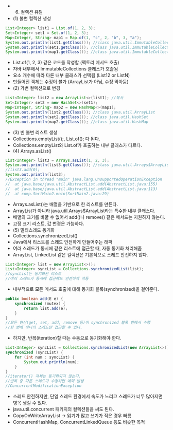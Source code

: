 - 6. 컬렉션 유틸
- (1) 불변 컬렉션 생성
```java
List<Integer> list1 = List.of(1, 2, 3);
Set<Integer> set1 = Set.of(1, 2, 3);
Map<Integer, String> map1 = Map.of(1, "c", 2, "b", 3, "a");
System.out.println(list1.getClass()); //class java.util.ImmutableCollections$ListN
System.out.println(set1.getClass()); //class java.util.ImmutableCollections$SetN
System.out.println(map1.getClass()); //class java.util.ImmutableCollections$MapN
```
- List.of(1, 2, 3) 같은 코드를 작성함 (팩토리 메서드 호출)
- 자바 내부에서 ImmutableCollections 클래스가 호출됨
- 요소 개수에 따라 다른 내부 클래스가 선택됨 (List12 or ListN)
- 만들어진 객체는 수정이 불가 (ArrayList가 아님, 수정 막아둠)
- (2) 가변 컬렉션으로 변경
```java
List<Integer> list2 = new ArrayList<>(list1); //복사
Set<Integer> set2 = new HashSet<>(set1);
Map<Integer, String> map2 = new HashMap<>(map1);
System.out.println(list2.getClass()); //class java.util.ArrayList
System.out.println(set2.getClass()); //class java.util.HashSet
System.out.println(map2.getClass()); //class java.util.HashMap
```
- (3) 빈 불변 리스트 생성
- Collections.emptyList();, List.of(); 다 된다.
- Collections.emptyList와 List.of가 호출하는 내부 클래스가 다르다.
- (4) Arrays.asList()
```java
List<Integer> list3 = Arrays.asList(1, 2, 3);
System.out.println(list3.getClass()); //class java.util.Arrays$ArrayList
//list3.add(0);
System.out.println(list3);
//Exception in thread "main" java.lang.UnsupportedOperationException
//	at java.base/java.util.AbstractList.add(AbstractList.java:155)
//	at java.base/java.util.AbstractList.add(AbstractList.java:113)
//	at comp.SortMain2.main(SortMain2.java:29)
```
- Arrays.asList()는 배열을 기반으로 한 리스트를 만든다.
- ArrayList가 아니라 java.util.Arrays$ArrayList라는 특수한 내부 클래스다.
- 배열의 크기를 바꿀 수 없어서 add()나 remove() 같은 메서드는 지원하지 않는다.
- 고정 크기 리스트, 값 변경은 가능하다.
- (5) 멀티스레드 동기화
- Collections.synchronizedList()
- Java에서 리스트를 스레드 안전하게 만들어주는 래퍼
- 여러 스레드가 동시에 같은 리스트에 접근할 때, 자동 동기화 처리해줌
- ArrayList, LinkedList 같은 컬렉션은 기본적으로 스레드 안전하지 않다.
```java
List<Integer> list = new ArrayList<>();
List<Integer> syncList = Collections.synchronizedList(list);
//syncList는 동기화된 리스트
//여러 스레드가 동시에 접근해도 안전하게 작동
```
- 내부적으로 모든 메서드 호출에 대해 동기화 블록(synchronized)을 걸어준다.
```java
public boolean add(E e) {
    synchronized (mutex) {
        return list.add(e);
    }
}
//모든 연산(get, set, add, remove 등)이 synchronized 블록 안에서 수행
//한 번에 하나의 스레드만 접근할 수 있다.
```
- 하지만, 반복(iteration)할 때는 수동으로 동기화해야 한다.
```java
List<Integer> syncList = Collections.synchronizedList(new ArrayList<>());
synchronized (syncList) {
    for (int num : syncList) {
        System.out.println(num);
    }
}
//iterator() 자체는 동기화되지 않는다.
//반복 중 다른 스레드가 수정하면 예외 발생
//ConcurrentModificationException
```
- 스레드 안전하지만, 단일 스레드 환경에서 속도가 느리고 스레드가 너무 많아지면 병목 생길 수 있다.
- java.util.concurrent 패키지의 컬렉션들을 써도 된다.
- CopyOnWriteArrayList → 읽기가 많고 쓰기가 적은 경우 빠름
- ConcurrentHashMap, ConcurrentLinkedQueue 등도 비슷한 목적